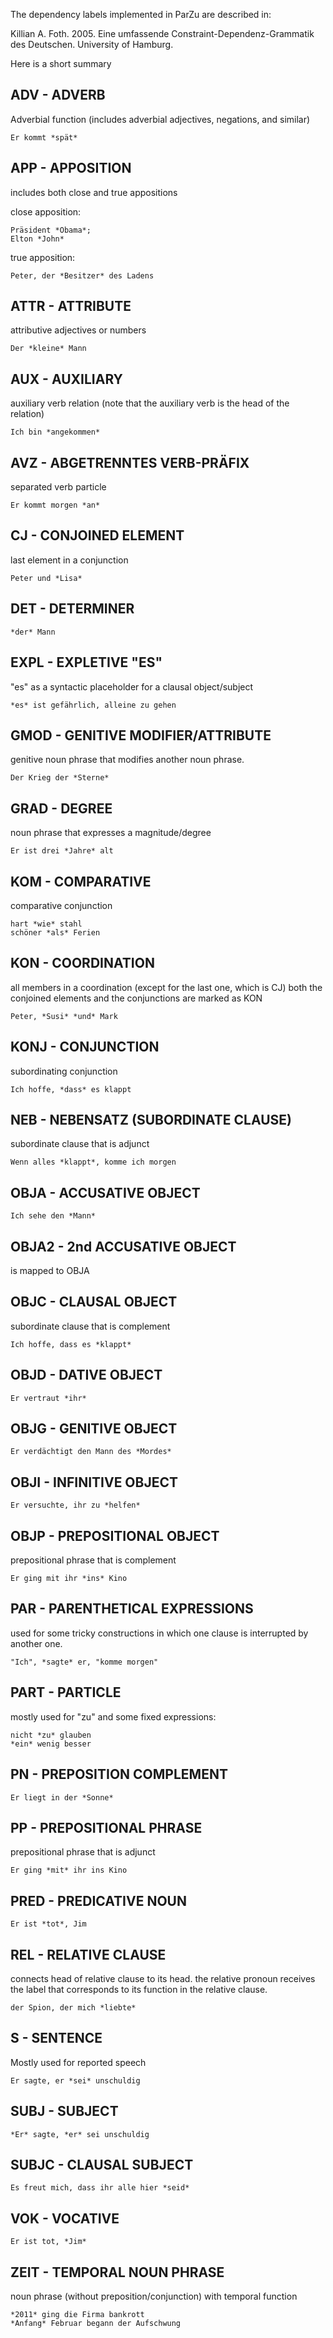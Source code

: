 The dependency labels implemented in ParZu are described in:

Killian A. Foth. 2005. Eine umfassende Constraint-Dependenz-Grammatik des Deutschen. University of Hamburg.

Here is a short summary

ADV - ADVERB
------------

Adverbial function (includes adverbial adjectives, negations, and similar)

    Er kommt *spät*


APP - APPOSITION
----------------

includes both close and true appositions

close apposition: 

    Präsident *Obama*;
    Elton *John*

true apposition: 

    Peter, der *Besitzer* des Ladens


ATTR - ATTRIBUTE
----------------

attributive adjectives or numbers

    Der *kleine* Mann


AUX - AUXILIARY
---------------

auxiliary verb relation 
(note that the auxiliary verb is the head of the relation)

    Ich bin *angekommen*


AVZ - ABGETRENNTES VERB-PRÄFIX
------------------------------

separated verb particle

    Er kommt morgen *an*


CJ - CONJOINED ELEMENT
----------------------

last element in a conjunction

    Peter und *Lisa*


DET - DETERMINER
----------------

    *der* Mann


EXPL - EXPLETIVE "ES"
-------------------

"es" as a syntactic placeholder for a clausal object/subject

    *es* ist gefährlich, alleine zu gehen


GMOD - GENITIVE MODIFIER/ATTRIBUTE
----------------------------------

genitive noun phrase that modifies another noun phrase.

    Der Krieg der *Sterne*


GRAD - DEGREE
-------------

noun phrase that expresses a magnitude/degree

    Er ist drei *Jahre* alt


KOM - COMPARATIVE
-----------------

comparative conjunction

    hart *wie* stahl
    schöner *als* Ferien


KON - COORDINATION
------------------

all members in a coordination (except for the last one, which is CJ)
both the conjoined elements and the conjunctions are marked as KON

    Peter, *Susi* *und* Mark


KONJ - CONJUNCTION
------------------

subordinating conjunction

    Ich hoffe, *dass* es klappt


NEB - NEBENSATZ (SUBORDINATE CLAUSE)
------------------------------------

subordinate clause that is adjunct

    Wenn alles *klappt*, komme ich morgen


OBJA - ACCUSATIVE OBJECT
------------------------

    Ich sehe den *Mann*


OBJA2 - 2nd ACCUSATIVE OBJECT
-----------------------------

is mapped to OBJA


OBJC - CLAUSAL OBJECT
---------------------

subordinate clause that is complement

    Ich hoffe, dass es *klappt*


OBJD - DATIVE OBJECT
--------------------

    Er vertraut *ihr*


OBJG - GENITIVE OBJECT
----------------------

    Er verdächtigt den Mann des *Mordes*


OBJI - INFINITIVE OBJECT
------------------------

    Er versuchte, ihr zu *helfen*


OBJP - PREPOSITIONAL OBJECT
---------------------------

prepositional phrase that is complement

    Er ging mit ihr *ins* Kino


PAR - PARENTHETICAL EXPRESSIONS
-------------------------------

used for some tricky constructions in which one clause is interrupted by another one.

    "Ich", *sagte* er, "komme morgen"


PART - PARTICLE
---------------

mostly used for "zu" and some fixed expressions:

    nicht *zu* glauben
    *ein* wenig besser


PN - PREPOSITION COMPLEMENT
---------------------------

    Er liegt in der *Sonne*


PP - PREPOSITIONAL PHRASE
-------------------------

prepositional phrase that is adjunct


    Er ging *mit* ihr ins Kino


PRED - PREDICATIVE NOUN
-----------------------

    Er ist *tot*, Jim


REL - RELATIVE CLAUSE
---------------------

connects head of relative clause to its head.
the relative pronoun receives the label that corresponds to its function in the relative clause.

    der Spion, der mich *liebte*


S - SENTENCE
------------

Mostly used for reported speech

    Er sagte, er *sei* unschuldig


SUBJ - SUBJECT
--------------

    *Er* sagte, *er* sei unschuldig


SUBJC - CLAUSAL SUBJECT
-----------------------

    Es freut mich, dass ihr alle hier *seid*


VOK - VOCATIVE
--------------

    Er ist tot, *Jim*


ZEIT - TEMPORAL NOUN PHRASE
---------------------------

noun phrase (without preposition/conjunction) with temporal function

    *2011* ging die Firma bankrott
    *Anfang* Februar begann der Aufschwung
